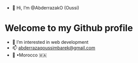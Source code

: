 - 👋 Hi, I’m @AbderrazakO (Oussi)

# Welcome to my Github profile

- 👀 I’m interested in web development 
- 📫 abderrazaqoussimbarek@gmail.com
- 📍 •Morocco 🇲🇦
